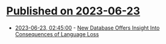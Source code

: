 # [Published on 2023-06-23](index.md)

* [2023-06-23, 02:45:00](https://soylentnews.org/article.pl?sid=23/06/22/0227226&from=rss) - [New Database Offers Insight Into Consequences of Language Loss](https://soylentnews.org/article.pl?sid=23/06/22/0227226&from=rss)
